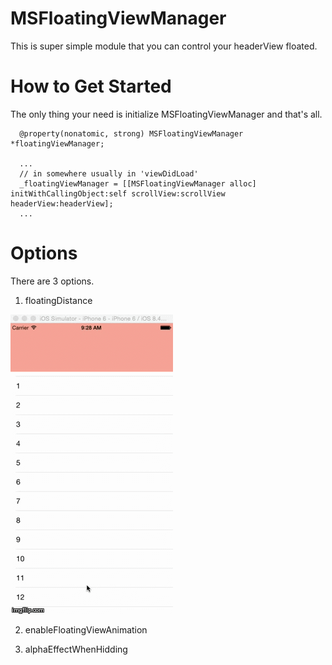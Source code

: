 # MSFloatingViewManager
This is super simple module that you can control your headerView floated.

# How to Get Started
The only thing your need is initialize MSFloatingViewManager and that's all.

```
  @property(nonatomic, strong) MSFloatingViewManager *floatingViewManager;

  ...
  // in somewhere usually in 'viewDidLoad'
  _floatingViewManager = [[MSFloatingViewManager alloc] initWithCallingObject:self scrollView:scrollView headerView:headerView];
  ...
```

# Options
There are 3 options.

1. floatingDistance

![](https://github.com/ahimahas/MSFloatingViewManager/blob/master/Images/halfDistance.gif?raw=true)



2. enableFloatingViewAnimation

3. alphaEffectWhenHidding



